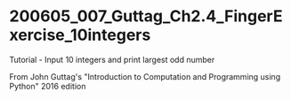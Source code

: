 # 200605_007_Guttag_Ch2.4_FingerExercise_10integers
Tutorial - Input 10 integers and print largest odd number

From John Guttag's "Introduction to Computation and Programming using Python" 2016 edition
